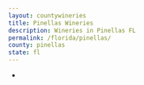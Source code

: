 ```yaml
---
layout: countywineries
title: Pinellas Wineries
description: Wineries in Pinellas FL
permalink: /florida/pinellas/
county: pinellas
state: fl
---
```

-
